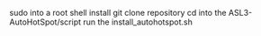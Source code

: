 sudo into a root shell
install git
clone repository
cd into the ASL3-AutoHotSpot/script
run the install_autohotspot.sh
